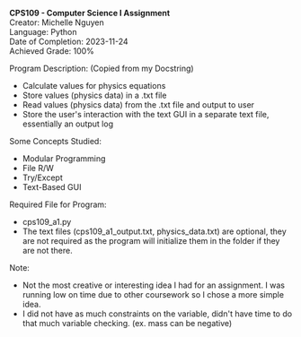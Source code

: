**CPS109 - Computer Science I Assignment**\
Creator: Michelle Nguyen\
Language: Python\
Date of Completion: 2023-11-24\
Achieved Grade: 100%

Program Description: (Copied from my Docstring)
- Calculate values for physics equations
- Store values (physics data) in a .txt file
- Read values (physics data) from the .txt file and output to user
- Store the user's interaction with the text GUI in a separate text file, essentially an output log

Some Concepts Studied:
- Modular Programming
- File R/W
- Try/Except
- Text-Based GUI

Required File for Program:
- cps109_a1.py
- The text files (cps109_a1_output.txt, physics_data.txt) are optional, they are not required as the program will initialize them in the folder if they are not there.

Note:
- Not the most creative or interesting idea I had for an assignment. I was running low on time due to other coursework so I chose a more simple idea.
- I did not have as much constraints on the variable, didn't have time to do that much variable checking. (ex. mass can be negative)

